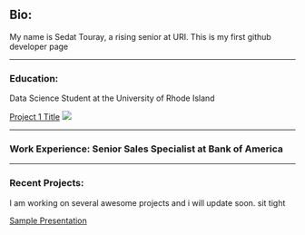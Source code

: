 ## Bio:
My name is Sedat Touray, a rising senior at URI. This is my first github developer page

---
### Education: 
Data Science Student at the University of Rhode Island

[Project 1 Title](https://sites.google.com/view/sedattouray/home?authuser=0)
<img src="images/IMG_0525.jpg?raw=true"/></a>

---
### Work Experience: Senior Sales Specialist at Bank of America


---
### Recent Projects: 
I am working on several awesome projects and i will update soon. sit tight


[Sample Presentation](C:/Users/cdat2ray/Downloads/Ocg404%20final%20presentation.pdf)
